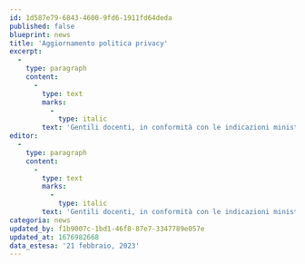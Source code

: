 ```yaml
---
id: 1d587e79-6843-4600-9fd6-1911fd64deda
published: false
blueprint: news
title: 'Aggiornamento politica privacy'
excerpt:
  -
    type: paragraph
    content:
      -
        type: text
        marks:
          -
            type: italic
        text: 'Gentili docenti, in conformità con le indicazioni ministeriali, è stata aggiornata la politica di privacy relativa all’ambiente online a supporto della formazione neoassunti 2022-23. '
editor:
  -
    type: paragraph
    content:
      -
        type: text
        marks:
          -
            type: italic
        text: 'Gentili docenti, in conformità con le indicazioni ministeriali, è stata aggiornata la politica di privacy relativa all’ambiente online a supporto della formazione neoassunti 2022-23. Per consentire a tutti di prenderne visione, al momento dell’accesso, anche per gli utenti che si erano già registrati, sarà nuovamente richiesto di leggere e approvare il testo dell’informativa per poter entrare nella sezione privata della piattaforma.'
categoria: news
updated_by: f1b9007c-1bd1-46f8-87e7-3347789e057e
updated_at: 1676982668
data_estesa: '21 febbraio, 2023'
---
```

